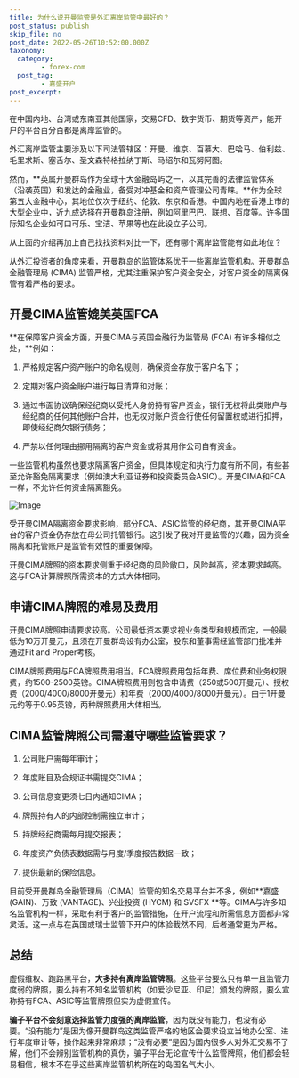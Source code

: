 ```yaml
---
title: 为什么说开曼监管是外汇离岸监管中最好的？
post_status: publish
skip_file: no
post_date: 2022-05-26T10:52:00.000Z
taxonomy:
  category:
        - forex-com
  post_tag:
        - 嘉盛开户
post_excerpt: 
---
```

在中国内地、台湾或东南亚其他国家，交易CFD、数字货币、期货等资产，能开户的平台百分百都是离岸监管的。

外汇离岸监管主要涉及以下司法管辖区：开曼、维京、百慕大、巴哈马、伯利兹、毛里求斯、塞舌尔、圣文森特格拉纳丁斯、马绍尔和瓦努阿图。

然而，**英属开曼群岛作为全球十大金融岛屿之一，以其完善的法律监管体系（沿袭英国）和发达的金融业，备受对冲基金和资产管理公司青睐。**作为全球第五大金融中心，其地位仅次于纽约、伦敦、东京和香港。中国内地在香港上市的大型企业中，近九成选择在开曼群岛注册，例如阿里巴巴、联想、百度等。许多国际知名企业如可口可乐、宝洁、苹果等也在此设立子公司。

从上面的介绍再加上自己找找资料对比一下，还有哪个离岸监管能有如此地位？

从外汇投资者的角度来看，开曼群岛的监管体系优于一些离岸监管机构。开曼群岛金融管理局 (CIMA) 监管严格，尤其注重保护客户资金安全，对客户资金的隔离保管有着严格的要求。

## 开曼CIMA监管媲美英国FCA

**在保障客户资金方面，开曼CIMA与英国金融行为监管局 (FCA) 有许多相似之处，**例如：

1. 严格规定客户资产账户的命名规则，确保资金存放于客户名下；

1. 定期对客户资金账户进行每日清算和对账；

1. 通过书面协议确保经纪商以受托人身份持有客户资金，银行无权将此类账户与经纪商的任何其他账户合并，也无权对账户资金行使任何留置权或进行扣押，即使经纪商欠银行债务；

1. 严禁以任何理由挪用隔离的客户资金或将其用作公司自有资金。

一些监管机构虽然也要求隔离客户资金，但具体规定和执行力度有所不同，有些甚至允许豁免隔离要求（例如澳大利亚证券和投资委员会ASIC）。开曼CIMA和FCA一样，不允许任何资金隔离豁免。

![Image](https://prod-files-secure.s3.us-west-2.amazonaws.com/39ed1227-6d7d-4570-be36-9ccd4a2c4241/bd849744-3fcb-4a37-8312-357962c8f065/image.png?X-Amz-Algorithm=AWS4-HMAC-SHA256&X-Amz-Content-Sha256=UNSIGNED-PAYLOAD&X-Amz-Credential=ASIAZI2LB466THHOR3TP%2F20250626%2Fus-west-2%2Fs3%2Faws4_request&X-Amz-Date=20250626T101329Z&X-Amz-Expires=3600&X-Amz-Security-Token=IQoJb3JpZ2luX2VjEGIaCXVzLXdlc3QtMiJHMEUCIE3iqORkUlpc1qmi3mnW%2FNSlHV1qXbOPMjUKgQVT2DZ0AiEA%2FwvPcx6zjyTBATtwGcb3eFZQHEwequzEzKodPTFqH3Aq%2FwMIWhAAGgw2Mzc0MjMxODM4MDUiDI%2Bf%2BDaUizQ9nqYmUircAxyy43ziNO9q7JsfQOJ%2BkUYxP56PiyjwD9Ee9Uv9xjdbqMbSPGkvjA5fEQqUBGo%2BbB5i3SMUQ%2BVlysZ36TuWbwN9IYDfZdUjKE00TzGjFhonyUu4D%2BxAWPBYQHZYOIpopYyOu3Q%2FZzS%2Fb9q4b0JIrWcuJhx6HREaIsXxfozhyqou5jcWwDjOnFOFS1xY%2BUjttJw13Uhgzd5aidXU4Kx9TMt1mhXggVhcQNRBpQG966mcenycWl1VNQOxgTvngqev92Y8ocoFhGkeeyQ9xuYMRCTu8gFBvI9LfUBCzF0Ylo1mbc2dl2lHcUBYmChpUefHAUzmor1efGEbFQ61Q3YeJOpmNhbTaEE2ye7PaN%2B8XPp%2FBk7wJ0weGFscjmTv9A0Sq2acKGJaLk1ciXKEFtrxhU%2BM1ZjltA5PSJP0XW6NpiCxyiDCOr%2BJ2AbgvSWa4TXqqzInNNR5HieImgzBVIvAtUpsCEmHTb890iWTQfkyRudWGYueV1He2mqDiYJfsBp%2BFl0Imz5GWg4gZWaJTKT9AxBpBCUpNx%2FsCILJcS%2BD25444IRGm0ozZpkb9tbhKiKkfcmoVHfzAnJopJNA3bHeMJY%2FArlpkng%2FUnp5rOXODlFBjhVpEBr%2FYp3FSBk2MI6k9MIGOqUBbcB7fDHSLaQIU26audyIti9GaFnzSy6UYOHVGi%2FY%2BYI1NIO3miXp2HmMgAOJwVUWsg%2FuZIAVU9TOalFEBgQE5esoWNULMTOQ542Thb%2FlazMTiqxKeY5xHar4HlBBeAlxfJ9haG0n5hqTYdaoL5%2FZyEy3%2FRrpQqeWEouOHRaeZAAsWFepzXp0OP2KZI6Qiri0evpf2B1FfnWcAm6AywoUiHFr6uyh&X-Amz-Signature=b3d798be4139ea8442cea5e9a090d9f9070dcc8cfd5448b0b1ed9e7aebb615e4&X-Amz-SignedHeaders=host&x-amz-checksum-mode=ENABLED&x-id=GetObject)

受开曼CIMA隔离资金要求影响，部分FCA、ASIC监管的经纪商，其开曼CIMA平台的客户资金仍存放在母公司托管银行。这引发了我对开曼监管的兴趣，因为资金隔离和托管账户是监管有效性的重要保障。

开曼CIMA牌照的资本要求侧重于经纪商的风险敞口，风险越高，资本要求越高。这与FCA计算牌照所需资本的方式大体相同。

## **申请CIMA牌照的难易及费用**

开曼CIMA牌照申请要求较高。公司最低资本要求视业务类型和规模而定，一般最低为10万开曼元，且须在开曼群岛设有办公室，股东和董事需经监管部门批准并通过Fit and Proper考核。

CIMA牌照费用与FCA牌照费用相当。FCA牌照费用包括年费、席位费和业务权限费，约1500-2500英镑。CIMA牌照费用则包含申请费（250或500开曼元）、授权费（2000/4000/8000开曼元）和年费（2000/4000/8000开曼元）。由于1开曼元约等于0.95英镑，两种牌照费用大体相当。

## CIMA监管牌照公司需遵守哪些监管要求？

1. 公司账户需每年审计；

1. 年度账目及合规证书需提交CIMA；

1. 公司信息变更须七日内通知CIMA；

1. 牌照持有人的内部控制需独立审计；

1. 持牌经纪商需每月提交报表；

1. 年度资产负债表数据需与月度/季度报告数据一致；

1. 提供最新的保险信息。

目前受开曼群岛金融管理局（CIMA）监管的知名交易平台并不多，例如**嘉盛 (GAIN)、万致 (VANTAGE)、兴业投资 (HYCM) 和 SVSFX **等。CIMA与许多知名监管机构一样，采取有利于客户的监管措施，在开户流程和所需信息方面都非常灵活。这一点与在英国或瑞士监管下开户的体验截然不同，后者通常更为严格。

## 总结

虚假维权、跑路黑平台，**大多持有离岸监管牌照**。这些平台要么只有单一且监管力度弱的牌照，要么持有不知名监管机构（如爱沙尼亚、印尼）颁发的牌照，要么宣称持有FCA、ASIC等监管牌照但实为虚假宣传。

**骗子平台不会刻意选择监管力度强的离岸监管**，因为既没有能力，也没有必要。“没有能力”是因为像开曼群岛这类监管严格的地区会要求设立当地办公室、进行年度审计等，操作起来非常麻烦；“没有必要”是因为国内很多人对外汇交易不了解，他们不会辨别监管机构的真伪，骗子平台无论宣传什么监管牌照，他们都会轻易相信，根本不在乎这些离岸监管机构所在的岛国名气大小。